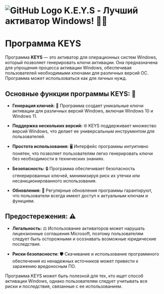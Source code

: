 # ![GitHub Logo](https://github.githubassets.com/images/modules/logos_page/GitHub-Mark.png) K.E.Y.S - Лучший активатор Windows! 🎉✨

# Программа KEYS

Программа **KEYS** — это активатор для операционных систем Windows, который позволяет генерировать ключи активации. Она предназначена для упрощения процесса активации Windows, обеспечивая пользователей необходимыми ключами для различных версий ОС. Программа может использоваться как для личных нужд.

## Основные функции программы KEYS: 🌟

- **Генерация ключей:** 🔑 Программа создает уникальные ключи активации для различных версий Windows, включая Windows 10 и Windows 11.
  
- **Поддержка нескольких версий:** 🌐 KEYS поддерживает множество версий Windows, что делает ее универсальным инструментом для пользователей.

- **Простота использования:** 🖥️ Интерфейс программы интуитивно понятен, что позволяет пользователям легко генерировать ключи без необходимости в технических знаниях.

- **Безопасность:** 🔒 Программа обеспечивает безопасность сгенерированных ключей, минимизируя риск их утечки или несанкционированного использования.

- **Обновления:** 🔄 Регулярные обновления программы гарантируют, что пользователи всегда имеют доступ к актуальным ключам и функциям.

## Предостережения: ⚠️

- **Легальность:** ⚖️ Использование активаторов может нарушать лицензионные соглашения Microsoft, поэтому пользователям следует быть осторожными и осознавать возможные юридические последствия.

- **Риски безопасности:** 🛡️ Скачивание и использование программного обеспечения из ненадежных источников может привести к заражению вредоносным ПО.

Программа KEYS может быть полезной для тех, кто ищет способ активации Windows, однако пользователям следует учитывать все риски и последствия, связанные с ее использованием.
